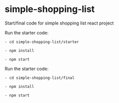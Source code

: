 # simple-shopping-list
Start/final code for simple shopping list react project


Run the starter code:

```
- cd simple-shopping-list/starter

- npm install

- npm start
```

Run the starter code:

```
- cd simple-shopping-list/final

- npm install

- npm start
```


